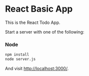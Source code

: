 # React Basic App

This is the React Todo App.

Start a server with one of the following:

### Node

```sh
npm install
node server.js
```

And visit <http://localhost:3000/>.

